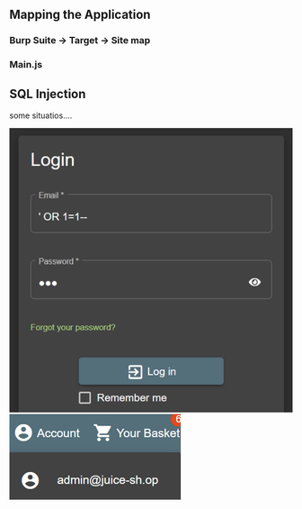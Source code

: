 ## Mapping the Application

### Burp Suite -> Target -> Site map

### Main.js


## SQL Injection

some situatios....

![alt text](img\sqlinjection-admin-login.png) ![alt text](img\sqlinjection-admin-login2.png)



